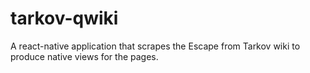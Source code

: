 # tarkov-qwiki

A react-native application that scrapes the Escape from Tarkov wiki to produce native views for the pages.
